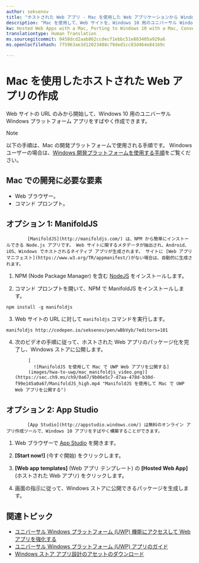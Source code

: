 ```yaml
---
author: seksenov
title: "ホストされた Web アプリ - Mac を使用した Web アプリケーションから Windows アプリへの変換"
description: "Mac を使用して、Web サイトを、Windows 10 用のユニバーサル Windows プラットフォーム (UWP) アプリに変換します。"
kw: Hosted Web Apps with a Mac, Porting to Windows 10 with a Mac, Convert website to Windows with Mac, Packaging web application with ManfoldJS for Windows Store, Add website to Windows Store with App Studio
translationtype: Human Translation
ms.sourcegitcommit: 0458dcd2aab862ccdecf1ebbc51e883405a929a6
ms.openlocfilehash: 775963ae3d12023488c79ded1cc83d464e84169c

---
```


# Mac を使用したホストされた Web アプリの作成

Web サイトの URL のみから開始して、Windows 10 用のユニバーサル Windows プラットフォーム アプリをすばやく作成できます。 

> [!NOTE]
> 以下の手順は、Mac の開発プラットフォームで使用される手順です。 Windows ユーザーの場合は、[Windows 開発プラットフォームを使用する手順](/hwa-create-windows.md)をご覧ください。

## Mac での開発に必要な要素

- Web ブラウザー。
- コマンド プロンプト。

## オプション 1: ManifoldJS


            [ManifoldJS](http://manifoldjs.com/) は、NPM から簡単にインストールできる Node.js アプリです。 Web サイトに関するメタデータが抽出され、Android、iOS、Windows でホストされるネイティブ アプリが生成されます。 サイトに [Web アプリ マニフェスト](https://www.w3.org/TR/appmanifest/)がない場合は、自動的に生成されます。

1. NPM (Node Package Manager) を含む [NodeJS](https://nodejs.org/) をインストールします。 <br>

2. コマンド プロンプトを開いて、NPM で ManifoldJS をインストールします。
```
npm install -g manifoldjs
```

3. Web サイトの URL に対して `manifoldjs` コマンドを実行します。
```
manifoldjs http://codepen.io/seksenov/pen/wBbVyb/?editors=101
```

4. 次のビデオの手順に従って、ホストされた Web アプリのパッケージ化を完了し、Windows ストアに公開します。


            [
              ![ManifoldJS を使用して Mac で UWP Web アプリを公開する]
            (images/hwa-to-uwp/mac_manifoldjs_video.png)](https://sec.ch9.ms/ch9/0a67/9b06e5c7-d7aa-478d-b30d-f99e145a0a67/ManifoldJS_high.mp4 "ManifoldJS を使用して Mac で UWP Web アプリを公開する")


## オプション 2: App Studio


            [App Studio](http://appstudio.windows.com/) は無料のオンライン アプリ作成ツールで、Windows 10 アプリをすばやく構築することができます。

1. Web ブラウザーで [App Studio](http://appstudio.windows.com/) を開きます。

2. **[Start now!]** (今すぐ開始) をクリックします。

3. **[Web app templates]** (Web アプリ テンプレート) の **[Hosted Web App]** (ホストされた Web アプリ) をクリックします。

4. 画面の指示に従って、Windows ストアに公開できるパッケージを生成します。

## 関連トピック

- [ユニバーサル Windows プラットフォーム (UWP) 機能にアクセスして Web アプリを強化する](/hwa-access-features.md)
- [ユニバーサル Windows プラットフォーム (UWP) アプリのガイド](http://go.microsoft.com/fwlink/p/?LinkID=397871)
- [Windows ストア アプリ設計のアセットのダウンロード](https://msdn.microsoft.com/library/windows/apps/xaml/bg125377.aspx)



<!--HONumber=Jul16_HO1-->


